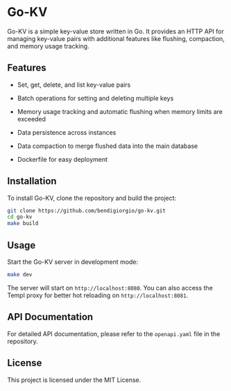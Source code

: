 # Go-KV

Go-KV is a simple key-value store written in Go. It provides an HTTP API for managing key-value pairs with additional features like flushing, compaction, and memory usage tracking.

## Features

- Set, get, delete, and list key-value pairs
- Batch operations for setting and deleting multiple keys
- Memory usage tracking and automatic flushing when memory limits are exceeded
- Data persistence across instances
- Data compaction to merge flushed data into the main database

- Dockerfile for easy deployment

## Installation

To install Go-KV, clone the repository and build the project:

```sh
git clone https://github.com/bendigiorgio/go-kv.git
cd go-kv
make build
```

## Usage

Start the Go-KV server in development mode:

```sh
make dev
```

The server will start on `http://localhost:8080`.
You can also access the Templ proxy for better hot reloading on `http://localhost:8081`.

## API Documentation

For detailed API documentation, please refer to the `openapi.yaml` file in the repository.

## License

This project is licensed under the MIT License.
